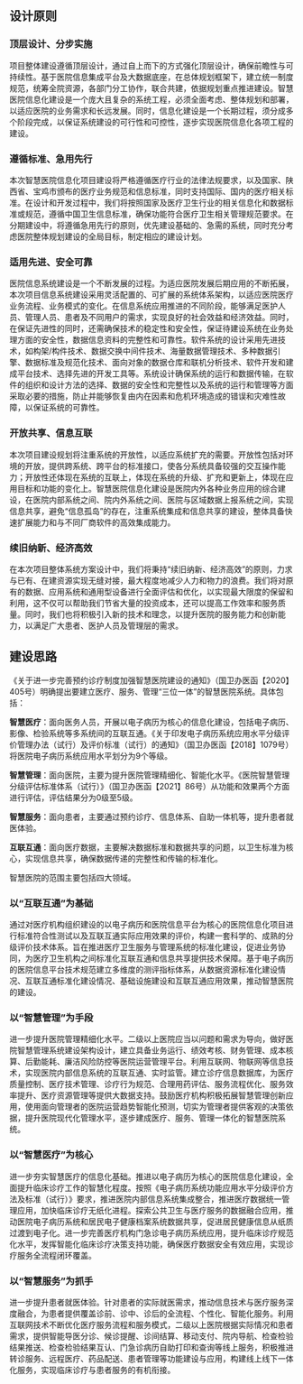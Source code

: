 
## 设计原则

### 顶层设计、分步实施
项目整体建设遵循顶层设计，通过自上而下的方式强化顶层设计，确保前瞻性与可持续性。基于医院信息集成平台及大数据底座，在总体规划框架下，建立统一制度规范，统筹全院资源，各部门分工协作，联合共建，依据规划重点推进建设。智慧医院信息化建设是一个庞大且复杂的系统工程，必须全面考虑、整体规划和部署，以适应医院的业务需求和长远发展。同时，信息化建设是一个长期过程，须分成多个阶段完成，以保证系统建设的可行性和可控性，逐步实现医院信息化各项工程的建设。

### 遵循标准、急用先行
本次智慧医院信息化项目建设将严格遵循医疗行业的法律法规要求，以及国家、陕西省、宝鸡市颁布的医疗业务规范和信息标准，同时支持国际、国内的医疗相关标准。在设计和开发过程中，我们将按照国家及医疗卫生行业的相关信息化和数据标准或规范，遵循中国卫生信息标准，确保功能符合医疗卫生相关管理规范要求。在分期建设中，将遵循急用先行的原则，优先建设基础的、急需的系统，同时充分考虑医院整体规划建设的全局目标，制定相应的建设计划。

### 适用先进、安全可靠
医院信息系统建设是一个不断发展的过程。为适应医院发展后期应用的不断拓展，本次项目信息系统建设采用灵活配置的、可扩展的系统体系架构，以适应医院医疗业务流程、业务模式的变化。在信息系统应用推进的不同阶段，能够满足医护人员、管理人员、患者及不同用户的需求，实现良好的社会效益和经济效益。同时，在保证先进性的同时，还需确保技术的稳定性和安全性，保证待建设系统在业务处理方面的安全性，数据信息资料的完整性和可靠性。软件系统的设计采用先进技术，如构架/构件技术、数据交换中间件技术、海量数据管理技术、多种数据引擎、数据标准及规范化技术、面向对象的数据仓库和联机分析技术、软件开发和建成平台技术、选择先进的开发工具等。系统设计确保系统的运行和数据传输，在软件的组织和设计方法的选择、数据的安全性和完整性以及系统的运行和管理等方面采取必要的措施，防止并能够恢复由内在因素和危机环境造成的错误和灾难性故障，以保证系统的可靠性。

### 开放共享、信息互联
本次项目建设规划将注重系统的开放性，以适应系统扩充的需要。开放性包括对环境的开放，提供跨系统、跨平台的标准接口，使各分系统具备较强的交互操作能力；开放性还体现在系统的互联上，体现在系统的升级、扩充和更新上，体现在应用目标和功能的变化上。智慧医院信息化建设是医院内外各种业务应用的综合建设，在医院内部系统之间、院内外系统之间、医院与区域数据上报系统之间，实现信息共享，避免“信息孤岛”的存在，注重系统集成和信息共享的建设，整体具备快速扩展能力和与不同厂商软件的高效集成能力。

### 续旧纳新、经济高效
在本次项目整体系统方案设计中，我们将秉持“续旧纳新、经济高效”的原则，力求与已有、在建资源实现无缝对接，最大程度地减少人力和物力的浪费。我们将对原有的数据、应用系统和通用型设备进行全面评估和优化，以实现最大限度的保留和利用，这不仅可以帮助我们节省大量的投资成本，还可以提高工作效率和服务质量。同时，我们也将积极引入新的技术和理念，以提升医院的服务能力和创新能力，以满足广大患者、医护人员及管理层的需求。



## 建设思路

《关于进一步完善预约诊疗制度加强智慧医院建设的通知》（国卫办医函【2020】405号）明确提出要建立医疗、服务、管理“三位一体”的智慧医院系统。具体包括：

**智慧医疗**：面向医务人员，开展以电子病历为核心的信息化建设，包括电子病历、影像、检验系统等多系统间的互联互通。《关于印发电子病历系统应用水平分级评价管理办法（试行）及评价标准（试行）的通知》（国卫办医函【2018】1079号）将医院电子病历系统应用水平划分为9个等级。

**智慧管理**：面向医院，主要为提升医院管理精细化、智能化水平。《医院智慧管理分级评估标准体系（试行）》（国卫办医函【2021】86号）从功能和效果两个方面进行评估，评估结果分为0级至5级。

**智慧服务**：面向患者，主要通过预约诊疗、信息体系、自助一体机等，提升患者就医体验。

**互联互通**：面向医疗数据，主要解决数据标准和数据共享的问题，以卫生标准为核心，实现信息共享，确保数据传递的完整性和传输的标准化。

智慧医院的范围主要包括四大领域。

### 以“互联互通”为基础

通过对医疗机构组织建设的以电子病历和医院信息平台为核心的医院信息化项目进行标准符合性测试以及互联互通实际应用效果的评价，构建一套科学的、成熟的分级评价技术体系。旨在推进医疗卫生服务与管理系统的标准化建设，促进业务协同，为医疗卫生机构之间标准化互联互通和信息共享提供技术保障。基于电子病历的医院信息平台技术规范建立多维度的测评指标体系，从数据资源标准化建设情况、互联互通标准化建设情况、基础设施建设和互联互通应用效果，推动智慧医院的建设。

### 以“智慧管理”为手段

进一步提升医院管理精细化水平。二级以上医院应当以问题和需求为导向，做好医院智慧管理系统建设架构设计，建立具备业务运行、绩效考核、财务管理、成本核算、后勤能耗、廉洁风险防控等医院运营管理平台。利用互联网、物联网等信息技术，实现医院内部信息系统的互联互通、实时监管。建立诊疗信息数据库，为医疗质量控制、医疗技术管理、诊疗行为规范、合理用药评估、服务流程优化、服务效率提升、医疗资源管理等提供大数据支持。鼓励医疗机构积极拓展智慧管理创新应用，使用面向管理者的医院运营趋势智能化预测，切实为管理者提供客观的决策依据，提升医院现代化管理水平，逐步建成医疗、服务、管理一体化的智慧医院系统。

### 以“智慧医疗”为核心

进一步夯实智慧医疗的信息化基础。推进以电子病历为核心的医院信息化建设，全面提升临床诊疗工作的智慧化程度。按照《电子病历系统功能应用水平分级评价方法及标准（试行）》要求，推进医院内部信息系统集成整合，推进医疗数据统一管理应用，加快临床诊疗无纸化进程。探索公共卫生与医疗服务的数据融合应用，推动医院电子病历系统和居民电子健康档案系统数据共享，促进居民健康信息从纸质过渡到电子化。进一步完善医疗机构门急诊电子病历系统应用，提升临床诊疗规范化水平，发挥智能化临床诊疗决策支持功能，确保医疗数据安全有效应用，实现诊疗服务全流程闭环覆盖。

### 以“智慧服务”为抓手

进一步提升患者就医体验。针对患者的实际就医需求，推动信息技术与医疗服务深度融合，为患者提供覆盖诊前、诊中、诊后的全流程、个性化、智能化服务。利用互联网技术不断优化医疗服务流程和服务模式，二级以上医院根据实际情况和患者需求，提供智能导医分诊、候诊提醒、诊间结算、移动支付、院内导航、检查检验结果推送、检查检验结果互认、门急诊病历自助打印和查询等线上服务，积极推进转诊服务、远程医疗、药品配送、患者管理等功能建设与应用，构建线上线下一体化服务，实现临床诊疗与患者服务的有机衔接。
